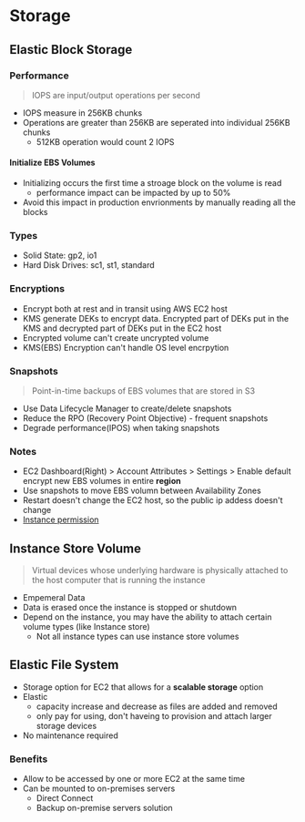 # Storage
## Elastic Block Storage
### Performance
> IOPS are input/output operations per second

* IOPS measure in 256KB chunks
* Operations are greater than 256KB are seperated into individual 256KB chunks
  * 512KB operation would count 2 IOPS

#### Initialize EBS Volumes
* Initializing occurs the first time a stroage block on the volume is read
  - performance impact can be impacted by up to 50%
* Avoid this impact in production envrionments by manually reading all the blocks

### Types
* Solid State: gp2, io1
* Hard Disk Drives: sc1, st1, standard

### Encryptions
* Encrypt both at rest and in transit using AWS EC2 host
* KMS generate DEKs to encrypt data. Encrypted part of DEKs put in the KMS and decrypted part of DEKs put in the EC2 host
* Encrypted volume can't create uncrypted volume
* KMS(EBS) Encryption can't handle OS level encrpytion

### Snapshots
> Point-in-time backups of EBS volumes that are stored in S3

* Use Data Lifecycle Manager to create/delete snapshots
* Reduce the RPO (Recovery Point Objective) - frequent snapshots
* Degrade performance(IPOS) when taking snapshots

### Notes
* EC2 Dashboard(Right) > Account Attributes > Settings > Enable default encrypt new EBS volumes in entire **region**
* Use snapshots to move EBS volumn between Availability Zones
* Restart doesn't change the EC2 host, so the public ip addess doesn't change
* [Instance permission](https://docs.aws.amazon.com/cli/latest/userguide/cli-chap-configure.html#config-settings-and-precedence)

## Instance Store Volume
> Virtual devices whose underlying hardware is physically attached to the host computer that is running the instance

* Empemeral Data
* Data is erased once the instance is stopped or shutdown
* Depend on the instance, you may have the ability to attach certain volume types (like Instance store)
  - Not all instance types can use instance store volumes

## Elastic File System
* Storage option for EC2 that allows for a **scalable storage** option
* Elastic
  - capacity increase and decrease as files are added and removed
  - only pay for using, don't haveing to provision and attach larger storage devices
* No maintenance required

### Benefits
* Allow to be accessed by one or more EC2 at the same time
* Can be mounted to on-premises servers
  - Direct Connect
  - Backup on-premise servers solution